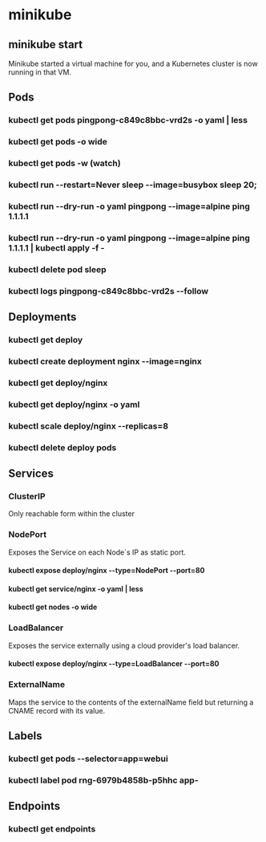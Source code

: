 # minikube

## minikube start

Minikube started a virtual machine for you, and a Kubernetes cluster is now running in that VM.

## Pods

### kubectl get pods pingpong-c849c8bbc-vrd2s -o yaml | less

### kubectl get pods -o wide

### kubectl get pods -w (watch)

### kubectl run --restart=Never sleep --image=busybox sleep 20;

### kubectl run --dry-run -o yaml pingpong --image=alpine ping 1.1.1.1

### kubectl run --dry-run -o yaml pingpong --image=alpine ping 1.1.1.1 | kubectl apply -f -

### kubectl delete pod sleep

### kubectl logs pingpong-c849c8bbc-vrd2s --follow

## Deployments

### kubectl get deploy

### kubectl create deployment nginx --image=nginx

### kubectl get deploy/nginx

### kubectl get deploy/nginx -o yaml

### kubectl scale deploy/nginx --replicas=8 

### kubectl delete deploy pods

## Services

### ClusterIP 

Only reachable form within the cluster

### NodePort

Exposes the Service on each Node`s IP as static port.

#### kubectl expose deploy/nginx --type=NodePort --port=80

#### kubectl get service/nginx -o yaml | less

#### kubectl get nodes -o wide

### LoadBalancer

Exposes the service externally using a cloud provider's load balancer.

#### kubectl expose deploy/nginx --type=LoadBalancer --port=80

### ExternalName

Maps the service to the contents of the externalName field but returning a CNAME record with its value.

## Labels

### kubectl get pods --selector=app=webui

### kubectl label pod rng-6979b4858b-p5hhc app-

## Endpoints

### kubectl get endpoints